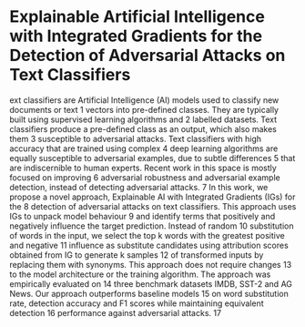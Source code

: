 # Explainable Artificial Intelligence with Integrated Gradients for the Detection of Adversarial Attacks on Text Classifiers

ext classifiers are Artificial Intelligence (AI) models used to classify new documents or text 1
vectors into pre-defined classes. They are typically built using supervised learning algorithms and 2
labelled datasets. Text classifiers produce a pre-defined class as an output, which also makes them 3
susceptible to adversarial attacks. Text classifiers with high accuracy that are trained using complex 4
deep learning algorithms are equally susceptible to adversarial examples, due to subtle differences 5
that are indiscernible to human experts. Recent work in this space is mostly focused on improving 6
adversarial robustness and adversarial example detection, instead of detecting adversarial attacks. 7
In this work, we propose a novel approach, Explainable AI with Integrated Gradients (IGs) for the 8
detection of adversarial attacks on text classifiers. This approach uses IGs to unpack model behaviour 9
and identify terms that positively and negatively influence the target prediction. Instead of random 10
substitution of words in the input, we select the top k words with the greatest positive and negative 11
influence as substitute candidates using attribution scores obtained from IG to generate k samples 12
of transformed inputs by replacing them with synonyms. This approach does not require changes 13
to the model architecture or the training algorithm. The approach was empirically evaluated on 14
three benchmark datasets IMDB, SST-2 and AG News. Our approach outperforms baseline models 15
on word substitution rate, detection accuracy and F1 scores while maintaining equivalent detection 16
performance against adversarial attacks. 17
